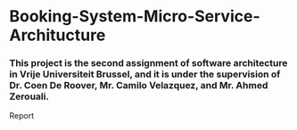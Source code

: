 # Booking-System-Micro-Service-Architucture

### This project is the second assignment of software architecture in Vrije Universiteit Brussel, and it is under the supervision of Dr. Coen De Roover, Mr. Camilo Velazquez, and Mr. Ahmed Zerouali.
Report
